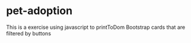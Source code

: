 # pet-adoption
This is a exercise using javascript to printToDom Bootstrap cards that are filtered by buttons
